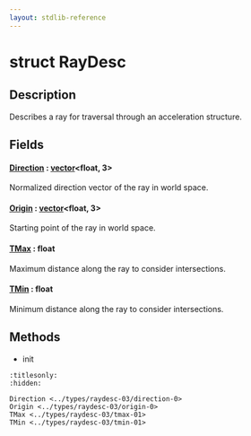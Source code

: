 ```yaml
---
layout: stdlib-reference
---
```


# struct RayDesc

## Description

Describes a ray for traversal through an acceleration structure.


## Fields

####  <a id="decl-Direction"></a>[Direction](direction-0.md) : [vector](../vector/index.md)\<float, 3\>
Normalized direction vector of the ray in world space.

####  <a id="decl-Origin"></a>[Origin](origin-0.md) : [vector](../vector/index.md)\<float, 3\>
Starting point of the ray in world space.

####  <a id="decl-TMax"></a>[TMax](tmax-01.md) : float
Maximum distance along the ray to consider intersections.

####  <a id="decl-TMin"></a>[TMin](tmin-01.md) : float
Minimum distance along the ray to consider intersections.


## Methods

* init


```{toctree}
:titlesonly:
:hidden:

Direction <../types/raydesc-03/direction-0>
Origin <../types/raydesc-03/origin-0>
TMax <../types/raydesc-03/tmax-01>
TMin <../types/raydesc-03/tmin-01>
```

<script>
// Fix .md links to .html when on ReadTheDocs
if (window.location.hostname.includes('readthedocs') || 
    window.location.hostname.includes('rtfd.io')) {
  document.addEventListener('DOMContentLoaded', function() {
    const links = document.querySelectorAll('a');
    links.forEach(link => {
      if (link.getAttribute('href') && link.getAttribute('href').endsWith('.md')) {
        link.href = link.href.replace(/\.md($|#|\?)/, '.html$1');
      }
    });
  });
}
</script>
